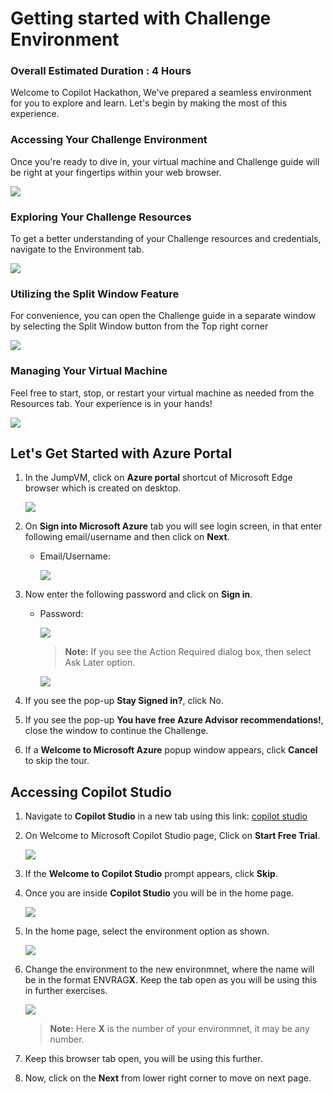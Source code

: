 # Getting started with Challenge Environment

### Overall Estimated Duration : 4 Hours

Welcome to Copilot Hackathon, We've prepared a seamless environment for you to explore and learn. Let's begin by making the most of this experience.

### Accessing Your Challenge Environment

Once you're ready to dive in, your virtual machine and Challenge guide will be right at your fingertips within your web browser.

![](./media/gs-2.png)

### Exploring Your Challenge Resources

To get a better understanding of your Challenge resources and credentials, navigate to the Environment tab.

![](./media/gs-1.png)

### Utilizing the Split Window Feature

For convenience, you can open the Challenge guide in a separate window by selecting the Split Window button from the Top right corner

![](./media/gs-7.png)

### Managing Your Virtual Machine

Feel free to start, stop, or restart your virtual machine as needed from the Resources tab. Your experience is in your hands!

![](./media/gs-6.png)

## Let's Get Started with Azure Portal

1. In the JumpVM, click on **Azure portal** shortcut of Microsoft Edge browser which is created on desktop.

   ![](./media/gs-8.png)

2. On **Sign into Microsoft Azure** tab you will see login screen, in that enter following email/username and then click on **Next**.

   - Email/Username: <inject key="AzureAdUserEmail"></inject>
     
     ![](./media/gs-3.png)

3. Now enter the following password and click on **Sign in**.

   - Password: <inject key="AzureAdUserPassword"></inject>

     ![](./media/gs-4.png)

     >**Note:** If you see the Action Required dialog box, then select Ask Later option.

     ![](./media/gs-5.png)

4. If you see the pop-up **Stay Signed in?**, click No.

5. If you see the pop-up **You have free Azure Advisor recommendations!**, close the window to continue the Challenge.

6. If a **Welcome to Microsoft Azure** popup window appears, click **Cancel** to skip the tour.

## Accessing Copilot Studio

1. Navigate to **Copilot Studio**  in a new tab using this link: [copilot studio](https://go.microsoft.com/fwlink/p/?linkid=2252408&clcid=0x409&culture=en-us&country=us)

1. On Welcome to Microsoft Copilot Studio page, Click on **Start Free Trial**.

   ![](./media/gt12.png)

1. If the **Welcome to Copilot Studio** prompt appears, click **Skip**.
 
1. Once you are inside **Copilot Studio** you will be in the home page. 

   ![](./media/ex1img3.png)

1. In the home page, select the environment option as shown.

   ![](./media/pp-10.png)

1. Change the environment to the new environmnet, where the name will be in the format ENVRAG**X**. Keep the tab open as you will be using this in further exercises.

   ![](./media/pp-11-up.png)

   >**Note:** Here **X** is the number of your environmnet, it may be any number.

1. Keep this browser tab open, you will be using this further.

1. Now, click on the **Next** from lower right corner to move on next page.

